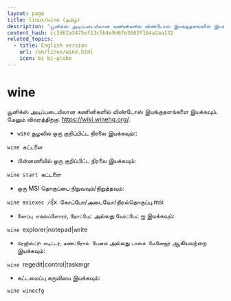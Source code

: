 ```yaml
---
layout: page
title: linux/wine (தமிழ்)
description: "யூனிக்ஸ் அடிப்படையிலான கணினிகளில் விண்டோஸ் இயங்குதளங்களை இயக்கவும்."
content_hash: cc3d62a3475ef13c5b4e9d67e3602f164a2aa132
related_topics:
  - title: English version
    url: /en/linux/wine.html
    icon: bi bi-globe
---
```

# wine

யூனிக்ஸ் அடிப்படையிலான கணினிகளில் விண்டோஸ் இயங்குதளங்களை இயக்கவும்.
மேலும் விவரத்திற்கு: <https://wiki.winehq.org/>.

- `wine` சூழலில் ஒரு குறிப்பிட்ட நிரலை இயக்கவும்::

`wine `<span class="tldr-var badge badge-pill bg-dark-lm bg-white-dm text-white-lm text-dark-dm font-weight-bold">கட்டளை</span>

- பின்னணியில் ஒரு குறிப்பிட்ட நிரலை இயக்கவும்:

`wine start `<span class="tldr-var badge badge-pill bg-dark-lm bg-white-dm text-white-lm text-dark-dm font-weight-bold">கட்டளை</span>

- ஒரு MSI தொகுப்பை நிறுவவும்/நிறுத்தவும்:

`wine msiexec /`<span class="tldr-var badge badge-pill bg-dark-lm bg-white-dm text-white-lm text-dark-dm font-weight-bold">i|x</span>` `<span class="tldr-var badge badge-pill bg-dark-lm bg-white-dm text-white-lm text-dark-dm font-weight-bold">கோப்போ/அடைவோ/நிரல்தொகுப்பு.msi</span>

- `கோப்பு எக்ஸ்ப்ளோரர்`, `நோட்பேட்` அல்லது `வேர்ட்பேட்` ஐ இயக்கவும்:

`wine `<span class="tldr-var badge badge-pill bg-dark-lm bg-white-dm text-white-lm text-dark-dm font-weight-bold">explorer|notepad|write</span>

- `ரெஜிஸ்ட்ரி எடிட்டர்`, `கண்ட்ரோல் பேனல்` அல்லது `டாஸ்க் மேனேஜர்` ஆகியவற்றை இயக்கவும்:

`wine `<span class="tldr-var badge badge-pill bg-dark-lm bg-white-dm text-white-lm text-dark-dm font-weight-bold">regedit|control|taskmgr</span>

- கட்டமைப்பு கருவியை இயக்கவும்:

`wine winecfg`
